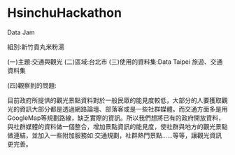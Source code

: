 # HsinchuHackathon
Data Jam

組別:新竹貢丸米粉湯

(一)主題:交通與觀光
(二)區域:台北市
(三)使用的資料集:Data Taipei 旅遊、交通資料集

(四)觀察到的問題:

目前政府所提供的觀光景點資料對於一般民眾的能見度較低，大部分的人要獲取觀光的資訊大部分都是透過網路論壇、部落客或是一些社群媒體。而交通方面多是用GoogleMap等規劃路線，缺乏實際的資訊。所以我們想將已有的政府開放資料，與社群媒體的資料做一個整合，增加景點資訊的能見度，使社群與地方的觀光景點做連結，並加入一些附加服務如:交通規劃，社群熱門景點......等等，讓觀光資訊更完善。
